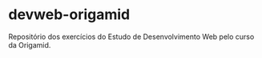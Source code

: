 # devweb-origamid
 Repositório dos exercícios do Estudo de Desenvolvimento Web pelo curso da Origamid.
